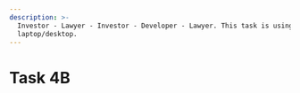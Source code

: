 ```yaml
---
description: >-
  Investor - Lawyer - Investor - Developer - Lawyer. This task is using
  laptop/desktop.
---
```


# Task 4B



